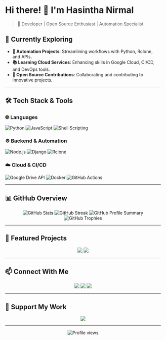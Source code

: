 # Hi there! 👋 I'm Hasintha Nirmal

> 🚀 Developer | Open Source Enthusiast | Automation Specialist

## 🎯 Currently Exploring
- **🔗 Automation Projects**: Streamlining workflows with Python, Rclone, and APIs.
- **📚 Learning Cloud Services**: Enhancing skills in Google Cloud, CI/CD, and DevOps tools.
- **🤝 Open Source Contributions**: Collaborating and contributing to innovative projects.

---

## 🛠️ Tech Stack & Tools

### 🌐 Languages
![Python](https://img.shields.io/badge/-Python-3776AB?style=flat&logo=Python&logoColor=white)
![JavaScript](https://img.shields.io/badge/-JavaScript-F7DF1E?style=flat&logo=JavaScript&logoColor=black)
![Shell Scripting](https://img.shields.io/badge/-Shell_Scripting-4EAA25?style=flat&logo=gnu-bash&logoColor=white)

### ⚙️ Backend & Automation
![Node.js](https://img.shields.io/badge/-Node.js-339933?style=flat&logo=Node.js&logoColor=white)
![Django](https://img.shields.io/badge/-Django-092E20?style=flat&logo=Django&logoColor=white)
![Rclone](https://img.shields.io/badge/-Rclone-36D7B7?style=flat&logo=rclone&logoColor=white)

### ☁️ Cloud & CI/CD
![Google Drive API](https://img.shields.io/badge/-Google%20Drive%20API-4285F4?style=flat&logo=google-drive&logoColor=white)
![Docker](https://img.shields.io/badge/-Docker-2496ED?style=flat&logo=Docker&logoColor=white)
![GitHub Actions](https://img.shields.io/badge/-GitHub%20Actions-2088FF?style=flat&logo=github-actions&logoColor=white)

---

## 📊 GitHub Overview

<div align="center">
  <img src="https://github-readme-stats.vercel.app/api?username=HASINTHA-NIRMAL&show_icons=true&theme=radical" alt="GitHub Stats" />
  <img src="https://github-readme-streak-stats.herokuapp.com/?user=HASINTHA-NIRMAL&theme=radical" alt="GitHub Streak" />
  <img src="https://github-profile-summary-cards.vercel.app/api/cards/profile-details?username=HASINTHA-NIRMAL&theme=radical" alt="GitHub Profile Summary" />
  <img src="https://github-profile-trophy.vercel.app/?username=HASINTHA-NIRMAL&theme=radical&no-frame=true&row=1&column=6" alt="GitHub Trophies" />
</div>

---

## 🌟 Featured Projects

<div align="center">
  <a href="https://github.com/Hasintha-Nirmal/HNDLBOT">
    <img src="https://github-readme-stats.vercel.app/api/pin/?username=HASINTHA-NIRMAL&repo=HN-DL&theme=radical" />
  </a>
  <a href="https://github.com/Hasintha-Nirmal/Hasintha-Nirmal.github.io">
    <img src="https://github-readme-stats.vercel.app/api/pin/?username=HASINTHA-NIRMAL&repo=Hasintha-Nirmal.github.io&theme=radical" />
  </a>
</div>

---

## 📫 Connect With Me

<div align="center">
  <a href="https://github.com/HASINTHA-NIRMAL"><img src="https://img.shields.io/badge/-GitHub-181717?style=flat&logo=github&logoColor=white"/></a>
  <a href="https://linkedin.com/in/YOUR_LINKEDIN"><img src="https://img.shields.io/badge/-LinkedIn-0A66C2?style=flat&logo=LinkedIn&logoColor=white"/></a>
  <a href="mailto:your-email@example.com"><img src="https://img.shields.io/badge/-Email-EA4335?style=flat&logo=Gmail&logoColor=white"/></a>
</div>

---

## 💖 Support My Work
<div align="center">
  <a href="https://www.buymeacoffee.com/YOUR_USERNAME"><img src="https://img.shields.io/badge/-Buy_Me_A_Coffee-FFDD00?style=flat&logo=buy-me-a-coffee&logoColor=black"/></a>
</div>

---

<div align="center">
  <img src="https://komarev.com/ghpvc/?username=HASINTHA-NIRMAL&color=blueviolet&style=flat" alt="Profile views" />
</div>
